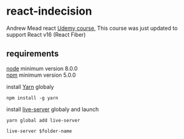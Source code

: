 # react-indecision
Andrew Mead react [Udemy course](https://www.udemy.com/react-2nd-edition/learn/v4/overview), This course was just updated to support React v16 (React Fiber)

## requirements

[node](https://nodejs.org/en/) minimum version 8.0.0  
[npm](https://www.npmjs.com/) minimum version 5.0.0

install [Yarn](https://yarnpkg.com/lang/en/) globaly
```
npm install -g yarn
```

install [live-server](https://yarnpkg.com/en/package/live-server) globaly and launch
```
yarn global add live-server
```
```
live-server $folder-name
```